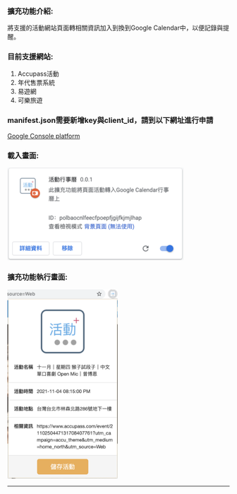 ### 擴充功能介紹:
將支援的活動網站頁面轉相關資訊加入到換到Google Calendar中，以便記錄與提醒。

### 目前支援網站:
1. Accupass活動
2. 年代售票系統
3. 易遊網
4. 可樂旅遊

### manifest.json需要新增key與client_id，請到以下網址進行申請
<a href="https://console.cloud.google.com/apis/dashboard">Google Console platform</a>

### 載入畫面:
<img src="/images/readme-1.png" alt="text" width="400"/>

### 擴充功能執行畫面:
<img src="/images/readme-2.png" alt="text" width="250"/>

---

